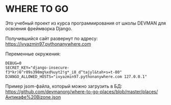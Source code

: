 WHERE TO GO
==============
Это учебный проект из курса программирования от школы DEVMAN для освоения фреймворка Django.

Получившийся сайт развернут по адресу: https://ivyazmin97.pythonanywhere.com

Переменные окружения:
```
DEBUG=0
SECRET_KEY="django-insecure-f3*kr)6^r09s398mg%xd%uyt2!g*_i8_d^tajyl&tah+s=t-80"
DJANGO_ALLOWED_HOSTS="ivyazmin97.pythonanywhere.com 127.0.0.1"
```

Пример jsom-файла, который можно загрузить в БД: https://github.com/devmanorg/where-to-go-places/blob/master/places/Антикафе%20Bizone.json